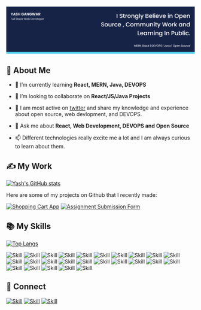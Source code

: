 ![Yash Gangwar's-cover](./github-cover-image.png)

## 🧔 About Me

<!-- - 🔭 I’m currently working on [Recess](https://github.com/Jaagrav/Recess) -->

- 🌱 I’m currently learning **React, MERN, Java, DEVOPS**

- 👯 I’m looking to collaborate on **React/JS/Java Projects**

<!-- - 👨‍💻 All of my projects are available at [https://xjaagrav.vercel.app/projects](https://xjaagrav.vercel.app/projects) -->

<!-- - You can check out my Arduino projects right **[here](https://www.instructables.com/member/xJaagrav/)**. -->

- 📝 I am most active on [twitter](https://twitter.com/yashgangwar7558) and share my knowledge and experience about open source, web devlopment, and DEVOPS.

- 💬 Ask me about **React, Web Development, DEVOPS and Open Source**

- 📫 Different technologies really excite me a lot and I am always curious to learn about them.

<!-- - 📄 My Resume [https://drive.google.com/file/d/10z7nWMOMKMj2KtOxszcxYI2b0sQrxFpn/view?usp=sharing](https://drive.google.com/file/d/10z7nWMOMKMj2KtOxszcxYI2b0sQrxFpn/view?usp=sharing) -->

<!-- - ⚡ Fun fact **People often call me an alien** -->

## ✍ My Work

[![Yash's GitHub stats](https://github-readme-stats.vercel.app/api?username=yashgangwar7558&show_icons=true&theme=dark)](https://github.com/yashgangwar7558)

Here are some of my projects on Github that I recently made:

[![Shopping Cart App](https://github-readme-stats.vercel.app/api/pin/?username=yashgangwar7558&repo=Shopping-Cart-App&show_icons=true&theme=dark)](https://github.com/yashgangwar7558/Shopping-Cart-App)
[![Assignment Submission Form](https://github-readme-stats.vercel.app/api/pin/?username=yashgangwar7558&repo=Assignment-Submission-Form&show_icons=true&theme=dark)](https://github.com/yashgangwar7558/Assignment-Submission-Form)
<!-- [![Cordion](https://github-readme-stats.vercel.app/api/pin/?username=Jaagrav&repo=Cordion&show_icons=true&theme=dark)](https://github.com/Jaagrav/Cordion)
[![Recess](https://github-readme-stats.vercel.app/api/pin/?username=avinashkranjan&repo=Recess&show_icons=true&theme=dark)](https://github.com/Jaagrav/Recess) -->

## 📚 My Skills

[![Top Langs](https://github-readme-stats.vercel.app/api/top-langs/?username=yashgangwar123&layout=compact&show_icons=true&theme=dark)](https://github.com/yashgangwar123)

![Skill](https://img.shields.io/badge/HTML5-E34F26?style=for-the-badge&logo=html5&logoColor=white)
![Skill](https://img.shields.io/badge/CSS3-1572B6?style=for-the-badge&logo=css3&logoColor=white)
![Skill](https://img.shields.io/badge/JavaScript-323330?style=for-the-badge&logo=javascript&logoColor=F7DF1E)
![Skill](https://img.shields.io/badge/Node.js-43853D?style=for-the-badge&logo=node.js&logoColor=white)
![Skill](https://img.shields.io/badge/npm-CB3837?style=for-the-badge&logo=npm&logoColor=white)
![Skill](https://img.shields.io/badge/Express.js-000000?style=for-the-badge&logo=express&logoColor=white)
![Skill](https://img.shields.io/badge/Java-ED8B00?style=for-the-badge&logo=java&logoColor=white)
![Skill](https://img.shields.io/badge/Markdown-000000?style=for-the-badge&logo=markdown&logoColor=white)
![Skill](https://img.shields.io/badge/React-20232A?style=for-the-badge&logo=react&logoColor=61DAFB)
![Skill](https://img.shields.io/badge/React_Native-20232A?style=for-the-badge&logo=react&logoColor=61DAFB)
![Skill](https://img.shields.io/badge/Bootstrap-563D7C?style=for-the-badge&logo=bootstrap&logoColor=white)
![Skill](https://img.shields.io/badge/styled--components-DB7093?style=for-the-badge&logo=styled-components&logoColor=white)
![Skill](https://img.shields.io/badge/Material--UI-0081CB?style=for-the-badge&logo=material-ui&logoColor=white)
![Skill](https://img.shields.io/badge/React_Router-CA4245?style=for-the-badge&logo=react-router&logoColor=white)
![Skill](https://img.shields.io/badge/MongoDB-4FD446?style=for-the-badge&logo=mongodb&logoColor=white)
![Skill](https://img.shields.io/badge/MySQL-D48D46?style=for-the-badge&logo=mysql&logoColor=white)
![Skill](https://img.shields.io/badge/Netlify-00C7B7?style=for-the-badge&logo=netlify&logoColor=white)
![Skill](https://img.shields.io/badge/Heroku-430098?style=for-the-badge&logo=heroku&logoColor=white)
![Skill](https://img.shields.io/badge/Google_Cloud-4285F4?style=for-the-badge&logo=google-cloud&logoColor=white)
![Skill](https://img.shields.io/badge/firebase-ffca28?style=for-the-badge&logo=firebase&logoColor=white)
![Skill](https://img.shields.io/badge/Git-F05032?style=for-the-badge&logo=git&logoColor=white)
![Skill](https://img.shields.io/badge/Postman-FF6C37?style=for-the-badge&logo=Postman&logoColor=white)
![Skill](https://img.shields.io/badge/Docker-5198CF?style=for-the-badge&logo=docker&logoColor=white)
![Skill](https://img.shields.io/badge/Kubernetes-7360D1?style=for-the-badge&logo=kubernetes&logoColor=white)
![Skill](https://img.shields.io/badge/Visual_Studio_Code-0078D4?style=for-the-badge&logo=visual%20studio%20code&logoColor=white)


## 🤝 Connect

[![Skill](https://img.shields.io/badge/LinkedIn-0077B5?style=for-the-badge&logo=linkedin&logoColor=white)](https://www.linkedin.com/in/yashgangwar7558/)
[![Skill](https://img.shields.io/badge/Twitter-1DA1F2?style=for-the-badge&logo=twitter&logoColor=white)](https://twitter.com/yashgangwar7558)
[![Skill](https://img.shields.io/badge/GitHub-100000?style=for-the-badge&logo=github&logoColor=white)](https://github.com/yashgangwar7558)
